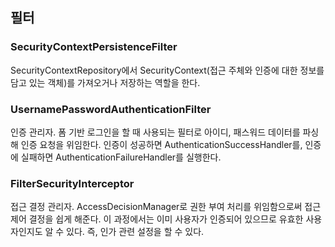 ## 필터
### SecurityContextPersistenceFilter
SecurityContextRepository에서 SecurityContext(접근 주체와 인증에 대한 정보를 담고 있는 객체)를 가져오거나 저장하는 역할을 한다.

### UsernamePasswordAuthenticationFilter
인증 관리자. 폼 기반 로그인을 할 때 사용되는 필터로 아이디, 패스워드 데이터를 파싱해 인증 요청을 위임한다.
인증이 성공하면 AuthenticationSuccessHandler를, 인증에 실패하면 AuthenticationFailureHandler를 실행한다.

### FilterSecurityInterceptor
접근 결정 관리자. AccessDecisionManager로 권한 부여 처리를 위임함으로써 접근 제어 결정을 쉽게 해준다.
이 과정에서는 이미 사용자가 인증되어 있으므로 유효한 사용자인지도 알 수 있다. 즉, 인가 관련 설정을 할 수 있다.